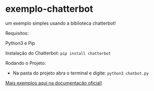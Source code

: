 # exemplo-chatterbot
um exemplo simples usando a biblioteca chatterbot!

Requisitos:

Python3 e Pip

Instalação do Chatterbot:
``pip install chatterbot``

Rodando o Projeto:
* Na pasta do projeto abra o terminal e digite: ``python3 chatbot.py``


<a href="https://chatterbot.readthedocs.io/en/stable/examples.html"> Mais exemplos aqui na documentação oficial!</a>

